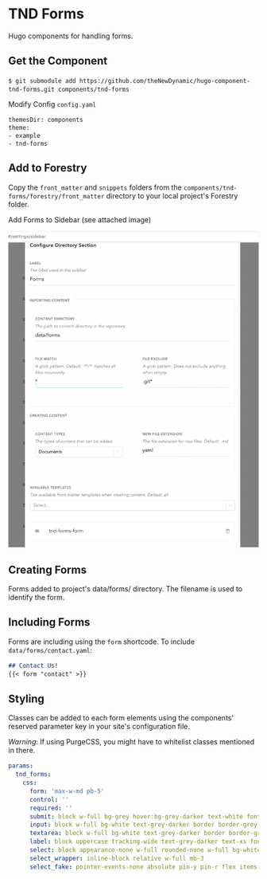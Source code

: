 # TND Forms

Hugo components for handling forms.

## Get the Component

`$ git submodule add https://github.com/theNewDynamic/hugo-component-tnd-forms.git components/tnd-forms`

Modify Config `config.yaml`

```
themesDir: components
theme:
- example
- tnd-forms
```

## Add to Forestry

Copy the `front_matter` and `snippets` folders from the `components/tnd-forms/forestry/front_matter` directory to your local project's Forestry folder.

Add Forms to Sidebar (see attached image)

![Forestry](/docs/ScreenShot-forestry-setup-2019-05-13.jpg)



## Creating Forms

Forms added to project's data/forms/ directory. The filename is used to identify the form.




## Including Forms

Forms are including using the `form` shortcode.
To include `data/forms/contact.yaml`:

```markdown
## Contact Us!
{{< form "contact" >}}
```

## Styling

Classes can be added to each form elements using the components' reserved parameter key in your site's configuration file.

_Warning_: If using PurgeCSS, you might have to whitelist classes mentioned in there.

```yaml
params:
  tnd_forms:
    css:
      form: 'max-w-md pb-5'
      control: ''
      required: ''
      submit: block w-full bg-grey hover:bg-grey-darker text-white font-bold py-3 px-4 focus:outline-none focus:shadow-outline
      input: block w-full bg-white text-grey-darker border border-grey py-3 px-4 mb-3 leading-tight focus:outline-none
      textarea: block w-full bg-white text-grey-darker border border-grey py-3 px-4 mb-3 leading-tight focus:outline-none h-48
      label: block uppercase tracking-wide text-grey-darker text-xs font-bold mb-2
      select: block appearance-none w-full rounded-none w-full bg-white text-grey-darker border border-grey py-3 px-4 leading-tight focus:outline-none focus:outline-none focus:shadow-outline
      select_wrapper: inline-block relative w-full mb-3
      select_fake: pointer-events-none absolute pin-y pin-r flex items-center px-2 text-grey-darker
```
